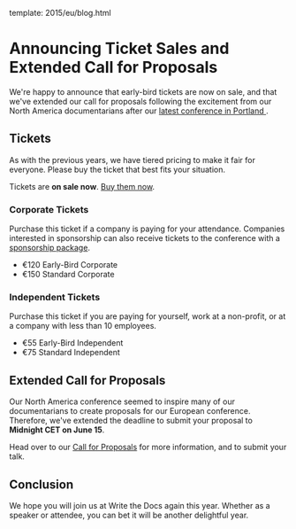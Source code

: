 template: 2015/eu/blog.html

# Announcing Ticket Sales and Extended Call for Proposals


We're happy to announce that early-bird tickets are now on sale, and that we've 
extended our call for proposals following the excitement from our North America documentarians
after our [latest conference in Portland ](http://www.writethedocs.org/conf/na/2015/).

## Tickets

As with the previous years, we have tiered pricing to make it fair for
everyone. Please buy the ticket that best fits your situation.

Tickets are **on sale now**. [Buy them now](http://www.writethedocs.org/conf/eu/2015/#tickets).

### Corporate Tickets

Purchase this ticket if a company is paying for your attendance.
Companies interested in sponsorship can also receive tickets to the
conference with a [sponsorship package](http://www.writethedocs.org/conf/eu/2015/#sponsors).

* €120 Early-Bird Corporate
* €150 Standard Corporate

### Independent Tickets

Purchase this ticket if you are paying for yourself, work at a
non-profit, or at a company with less than 10 employees.

* €55 Early-Bird Independent
* €75 Standard Independent

## Extended Call for Proposals

Our North America conference seemed to inspire many of our documentarians to create
proposals for our European conference. Therefore, we've extended the deadline to submit
your proposal to **Midnight CET on June 15**.

Head over to our [Call for Proposals](http://www.writethedocs.org/conf/eu/2015/cfp) for more information, and to submit your
talk.

## Conclusion

We hope you will join us at Write the Docs again this year.  Whether as
a speaker or attendee, you can bet it will be another delightful year.
